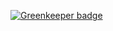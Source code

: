 
[![Greenkeeper badge](https://badges.greenkeeper.io/pedreviljoen/init-AR.svg)](https://greenkeeper.io/)
